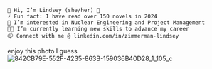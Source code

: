 	🌸 Hi, I’m Lindsey (she/her) 🌸 
	⚡ Fun fact: I have read over 150 novels in 2024
	🥽 I’m interested in Nuclear Engineering and Project Management
	👩‍💻 I’m currently learning new skills to advance my career
	📫 Connect with me @ linkedin.com/in/zimmerman-lindsey

 enjoy this photo I guess ![842CB79E-552F-4235-863B-159036B40D28_1_105_c](https://github.com/user-attachments/assets/81b5599c-78a6-4cec-845a-705ddf367342)
